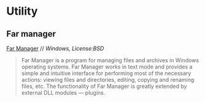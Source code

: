 # Utility

## Far manager

[Far Manager](http://www.farmanager.com/) // *Windows, License:BSD*
> Far Manager is a program for managing files and archives in Windows operating systems. Far Manager works in text mode and provides a simple and intuitive interface for performing most of the necessary actions: viewing files and directories, editing, copying and renaming files, etc. The functionality of Far Manager is greatly extended by external DLL modules — plugins.

